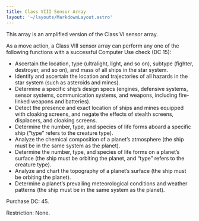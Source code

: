 ```yaml
---
title: Class VIII Sensor Array
layout: '~/layouts/MarkdownLayout.astro'
---
```

This array is an amplified version of the Class VI sensor array.

As a move action, a Class VIII sensor array can perform any one of the
following functions with a successful Computer Use check (DC 15):

  * Ascertain the location, type (ultralight, light, and so on), subtype (fighter, destroyer, and so on), and mass of all ships in the star system.
  * Identify and ascertain the location and trajectories of all hazards in the star system (such as asteroids and mines).
  * Determine a specific ship’s design specs (engines, defensive systems, sensor systems, communication systems, and weapons, including fire-linked weapons and batteries).
  * Detect the presence and exact location of ships and mines equipped with cloaking screens, and negate the effects of stealth screens, displacers, and cloaking screens.
  * Determine the number, type, and species of life forms aboard a specific ship (“type” refers to the creature type).
  * Analyze the chemical composition of a planet’s atmosphere (the ship must be in the same system as the planet).
  * Determine the number, type, and species of life forms on a planet’s surface (the ship must be orbiting the planet, and “type” refers to the creature type).
  * Analyze and chart the topography of a planet’s surface (the ship must be orbiting the planet).
  * Determine a planet’s prevailing meteorological conditions and weather patterns (the ship must be in the same system as the planet).

Purchase DC: 45.

Restriction: None.

